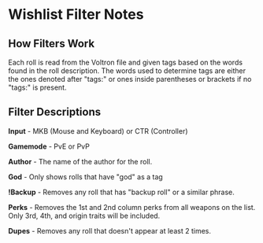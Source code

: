# Wishlist Filter Notes

## How Filters Work

Each roll is read from the Voltron file and given tags based on the words found in the roll description. The words used to determine tags are either the ones denoted after "tags:" or ones inside parentheses or brackets if no "tags:" is present.

## Filter Descriptions

**Input** - MKB (Mouse and Keyboard) or CTR (Controller)

**Gamemode** - PvE or PvP

**Author** - The name of the author for the roll.

**God** - Only shows rolls that have "god" as a tag

**!Backup** - Removes any roll that has "backup roll" or a similar phrase.

**Perks** - Removes the 1st and 2nd column perks from all weapons on the list. Only 3rd, 4th, and origin traits will be included.

**Dupes** - Removes any roll that doesn't appear at least 2 times.
